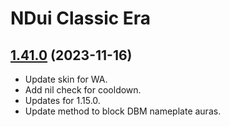 # NDui Classic Era

## [1.41.0](https://github.com/siweia/NDui/tree/1.41.0) (2023-11-16)

- Update skin for WA.
- Add nil check for cooldown.
- Updates for 1.15.0.
- Update method to block DBM nameplate auras.